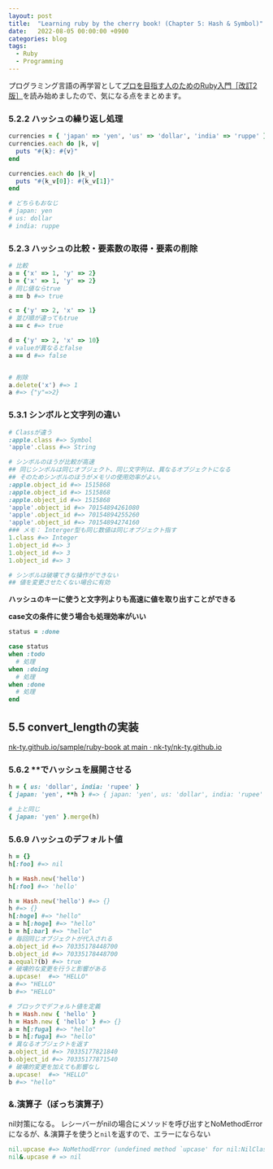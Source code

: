 ```yaml
---
layout: post
title:  "Learning ruby by the cherry book! (Chapter 5: Hash & Symbol)"
date:   2022-08-05 00:00:00 +0900
categories: blog
tags:
  - Ruby
  - Programming
---
```


プログラミング言語の再学習として[プロを目指す人のためのRuby入門［改訂2版］](https://gihyo.jp/book/2021/978-4-297-12437-3)を読み始めましたので、気になる点をまとめます。

### 5.2.2 ハッシュの繰り返し処理

```ruby
currencies = { 'japan' => 'yen', 'us' => 'dollar', 'india' => 'ruppe' }
currencies.each do |k, v|
  puts "#{k}: #{v}"
end

currencies.each do |k_v|
  puts "#{k_v[0]}: #{k_v[1]}"
end

# どちらもおなじ
# japan: yen
# us: dollar
# india: ruppe
```

### 5.2.3 ハッシュの比較・要素数の取得・要素の削除

```ruby
# 比較
a = {'x' => 1, 'y' => 2}
b = {'x' => 1, 'y' => 2}
# 同じ値ならtrue
a == b #=> true

c = {'y' => 2, 'x' => 1}
# 並び順が違ってもtrue
a == c #=> true

d = {'y' => 2, 'x' => 10}
# valueが異なるとfalse
a == d #=> false


# 削除
a.delete('x') #=> 1
a #=> {"y"=>2}
```

### 5.3.1 シンボルと文字列の違い

```ruby
# Classが違う
:apple.class #=> Symbol
'apple'.class #=> String

# シンボルのほうが比較が高速
## 同じシンボルは同じオブジェクト、同じ文字列は、異なるオブジェクトになる
## そのためシンボルのほうがメモリの使用効率がよい。
:apple.object_id #=> 1515868
:apple.object_id #=> 1515868
:apple.object_id #=> 1515868
'apple'.object_id #=> 70154894261080
'apple'.object_id #=> 70154894255260
'apple'.object_id #=> 70154894274160
### メモ： Interger型も同じ数値は同じオブジェクト指す
1.class #=> Integer
1.object_id #=> 3
1.object_id #=> 3
1.object_id #=> 3

# シンボルは破壊てきな操作ができない
## 値を変更させたくない場合に有効
```

**ハッシュのキーに使うと文字列よりも高速に値を取り出すことができる**

**case文の条件に使う場合も処理効率がいい**
```ruby
status = :done

case status
when :todo
  # 処理
when :doing
  # 処理
when :done
  # 処理
end
```

## 5.5 convert_lengthの実装
[nk-ty.github.io/sample/ruby-book at main · nk-ty/nk-ty.github.io](https://github.com/nk-ty/nk-ty.github.io/tree/main/sample/ruby-book)

### 5.6.2 **でハッシュを展開させる

```ruby
h = { us: 'dollar', india: 'rupee' }
{ japan: 'yen', **h } #=> { japan: 'yen', us: 'dollar', india: 'rupee' }

# 上と同じ
{ japan: 'yen' }.merge(h)
```

### 5.6.9 ハッシュのデフォルト値

```ruby
h = {}
h[:foo] #=> nil

h = Hash.new('hello')
h[:foo] #=> 'hello'

h = Hash.new('hello') #=> {}
h #=> {}
h[:hoge] #=> "hello"
a = h[:hoge] #=> "hello"
b = h[:bar] #=> "hello"
# 毎回同じオブジェクトが代入される
a.object_id #=> 70335178448700
b.object_id #=> 70335178448700
a.equal?(b) #=> true
# 破壊的な変更を行うと影響がある
a.upcase!  #=> "HELLO"
a #=> "HELLO"
b #=> "HELLO"

# ブロックでデフォルト値を定義
h = Hash.new { 'hello' }
h = Hash.new { 'hello' } #=> {}
a = h[:fuga] #=> "hello"
b = h[:fuga] #=> "hello"
# 異なるオブジェクトを返す
a.object_id #=> 70335177821840
b.object_id #=> 70335177871540
# 破壊的変更を加えても影響なし
a.upcase!  #=> "HELLO"
b #=> "hello"
```

### &.演算子（ぼっち演算子）
nil対策になる。
レシーバーがnilの場合にメソッドを呼び出すとNoMethodErrorになるが、&.演算子を使うと`nil`を返すので、エラーにならない

```ruby
nil.upcase #=> NoMethodError (undefined method `upcase' for nil:NilClass)
nil&.upcase # => nil
```
